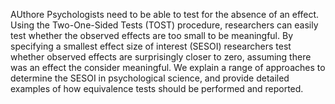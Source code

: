 AUthore
Psychologists need to be able to test for the absence of an effect.
Using the Two-One-Sided Tests (TOST) procedure, researchers can easily
test whether the observed effects are too small to be meaningful. By
specifying a smallest effect size of interest (SESOI) researchers test
whether observed effects are surprisingly closer to zero, assuming there
was an effect the consider meaningful. We explain a range of approaches
to determine the SESOI in psychological science, and provide detailed
examples of how equivalence tests should be performed and reported.